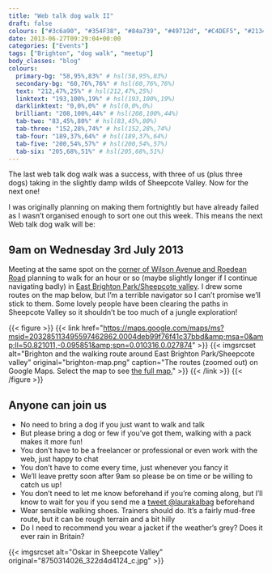 ```yaml
---
title: "Web talk dog walk II"
draft: false
colours: ["#3c6a90", "#354F38", "#84a739", "#49712d", "#C4DEF5", "#213413", "#E2C69E"]
date: 2013-06-27T09:29:04+00:00
categories: ["Events"]
tags: ["Brighton", "dog walk", "meetup"]
body_classes: "blog"
colours:
  primary-bg: "58,95%,83%" # hsl(58,95%,83%)
  secondary-bg: "60,76%,76%" # hsl(60,76%,76%)
  text: "212,47%,25%" # hsl(212,47%,25%)
  linktext: "193,100%,19%" # hsl(193,100%,19%)
  darklinktext: "0,0%,0%" # hsl(0,0%,0%)
  brilliant: "208,100%,44%" # hsl(208,100%,44%)
  tab-two: "83,45%,80%" # hsl(83,45%,80%)
  tab-three: "152,28%,74%" # hsl(152,28%,74%)
  tab-four: "189,37%,64%" # hsl(189,37%,64%)
  tab-five: "200,54%,57%" # hsl(200,54%,57%)
  tab-six: "205,68%,51%" # hsl(205,68%,51%)
---
```


The last web talk dog walk was a success, with three of us (plus three dogs) taking in the slightly damp wilds of Sheepcote Valley. Now for the next one!

I was originally planning on making them fortnightly but have already failed as I wasn’t organised enough to sort one out this week. This means the next Web talk dog walk will be:

## 9am on Wednesday 3rd July 2013

Meeting at the same spot on the [corner of Wilson Avenue and Roedean Road](https://maps.google.com/maps/ms?msid=203285113495597462862.0004deb99f76f41c37bbd&amp;msa=0&amp;ll=50.816724,-0.102396&amp;spn=0.00281,0.006968) planning to walk for an hour or so (maybe slightly longer if I continue navigating badly) in [East Brighton Park/Sheepcote valley](https://maps.google.com/maps/ms?msid=203285113495597462862.0004deb99f76f41c37bbd&amp;msa=0&amp;ll=50.816724,-0.102396&amp;spn=0.00281,0.006968). I drew some routes on the map below, but I’m a terrible navigator so I can’t promise we’ll stick to them. Some lovely people have been clearing the paths in Sheepcote Valley so it shouldn’t be too much of a jungle exploration!

{{< figure >}}
  {{< link href="https://maps.google.com/maps/ms?msid=203285113495597462862.0004deb99f76f41c37bbd&amp;msa=0&amp;ll=50.821011,-0.095851&amp;spn=0.010316,0.027874" >}}
  	{{< imgsrcset alt="Brighton and the walking route around East Brighton Park/Sheepcote valley" original="brighton-map.png" caption="The routes (zoomed out) on Google Maps. Select the map to see [the full map.](https://maps.google.com/maps/ms?msid=203285113495597462862.0004deb99f76f41c37bbd&amp;msa=0&amp;ll=50.821011,-0.095851&amp;spn=0.010316,0.027874)" >}}
  {{< /link >}}
{{< /figure >}}

## Anyone can join us

* No need to bring a dog if you just want to walk and talk
* But please bring a dog or few if you’ve got them, walking with a pack makes it more fun!
* You don’t have to be a freelancer or professional or even work with the web, just happy to chat
* You don’t have to come every time, just whenever you fancy it
* We’ll leave pretty soon after 9am so please be on time or be willing to catch us up!
* You don’t need to let me know beforehand if you’re coming along, but I’ll know to wait for you if you send me a [tweet @laurakalbag](http://twitter.com/laurakalbag) beforehand
* Wear sensible walking shoes. Trainers should do. It’s a fairly mud-free route, but it can be rough terrain and a bit hilly
* Do I need to recommend you wear a jacket if the weather’s grey? Does it ever rain in Britain?

{{< imgsrcset alt="Oskar in Sheepcote Valley" original="8750314026_322d4d4124_c.jpg" >}}

	
